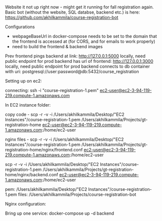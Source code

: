 Website it not up right now - might get it running for fall registration again.
Basic bot (without the website, SQL databse, backend etc.) is here: https://github.com/akhilkammila/course-registration-bot

Configurations
- webpageBaseUrl in docker-compose needs to be set to the domain that the frontend is accessed at (for CORS, and for emails to work properly)
- need to build the frontend & backend images


Prev
frontend pings backend at link: http://127.0.0.1:5000 locally, need public endpoint for prod
backend has url of frontend: http://127.0.0.1:3000 locally, need public endpoint for prod
backend connects to db container with uri: postgresql://user:password@db:5432/course_registration


Setting up on ec2:

connecting: ssh -i "course-registration-1.pem" ec2-user@ec2-3-94-119-219.compute-1.amazonaws.com

In EC2 instance folder:

copy code -
scp -r -v -i /Users/akhilkammila/Desktop/"EC2 Instances"/course-registration-1.pem /Users/akhilkammila/Projects/gt-registration-home ec2-user@ec2-3-94-119-219.compute-1.amazonaws.com:/home/ec2-user

nginx files -
scp -r -v -i /Users/akhilkammila/Desktop/"EC2 Instances"/course-registration-1.pem /Users/akhilkammila/Projects/gt-registration-home/nginx/frontend.conf ec2-user@ec2-3-94-119-219.compute-1.amazonaws.com:/home/ec2-user

scp -r -v -i /Users/akhilkammila/Desktop/"EC2 Instances"/course-registration-1.pem /Users/akhilkammila/Projects/gt-registration-home/nginx/backend.conf ec2-user@ec2-3-94-119-219.compute-1.amazonaws.com:/home/ec2-user

pem: /Users/akhilkammila/Desktop/"EC2 Instances"/course-registration-1.pem
files: /Users/akhilkammila/Projects/course-registration-bot

Nginx configuration:

Bring up one service:
docker-compose up -d backend
